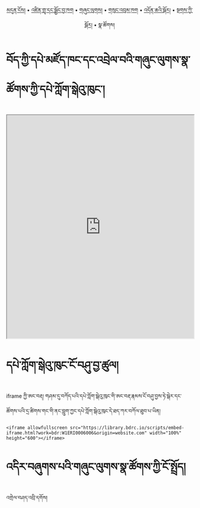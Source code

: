 <p align="center">
  <a href="https://bdrc-reader.github.io/LTWA/">མདུན་ངོས།</a> • <a href="https://bdrc-reader.github.io/LTWA/shadra">འཛིན་གྲྭ་དང་སྦྱོང་བྱ་ཁག</a> • <a href="https://bdrc-reader.github.io/LTWA/shunglug">གཞུང་ལུགས།</a>  • <a href="https://bdrc-reader.github.io/LTWA/sungbum">གསུང་འབུམ་ཁག</a> • <a href="https://bdrc-reader.github.io/LTWA/doncha">འདོན་ཆའི་སྐོར།</a> • <a href="https://bdrc-reader.github.io/LTWA/tantra">སྔགས་ཀྱི་སྐོར།</a> • <span>སྣ་ཚོགས།</span></p>


# བོད་ཀྱི་དཔེ་མཛོད་ཁང་དང་འབྲེལ་བའི་གཞུང་ལུགས་སྣ་ཚོགས་ཀྱི་དཔེ་ཀློག་སྒེའུ་ཁུང་།

<iframe allowfullscreen src="https://library.bdrc.io/scripts/embed-iframe.html?work=bdr:W1ERI0006006&origin=website.com" width="100%" height="600"></iframe>

<br>

# དཔེ་ཀློག་སྒེའུ་ཁུང་ངོ་བཤུ་བྱ་ཚུལ།

iframe ཀྱི་ཨང་བརྡ། གཤམ་དུ་བཀོད་པའི་དཔེ་ཀློག་སྒེའུ་ཁུང་གི་ཨང་བརྡ་རྣམས་ངོ་བཤུ་བྱས་ཏེ་སྒེར་དང་ཚོགས་པའི་དྲ་ཚིགས་གང་གི་ནང་བླུག་ཀྱང་དཔེ་ཀློག་སྒེའུ་ཁུང་དེ་ཐད་ཀར་བཀོལ་ཐུབ་པ་ཡིན།

```
<iframe allowfullscreen src="https://library.bdrc.io/scripts/embed-iframe.html?work=bdr:W1ERI0006006&origin=website.com" width="100%" height="600"></iframe>
```

# འདིར་བཞུགས་པའི་གཞུང་ལུགས་སྣ་ཚོགས་ཀྱི་ངོ་སྤྲོད།

འགྲེལ་བཤད་འབྲི་དགོས།









